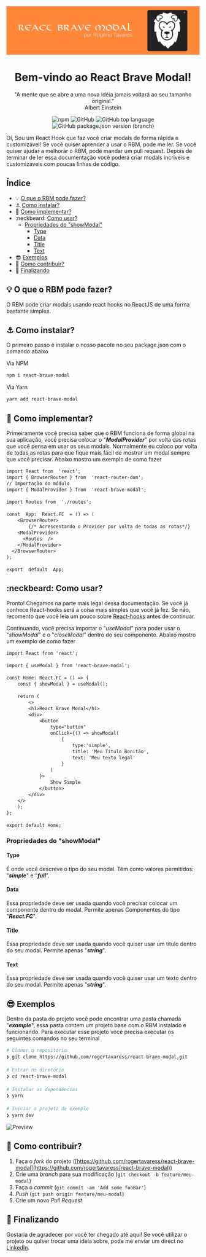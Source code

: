 <img src=".github/banner.png" alt="Banner" />
<h1 align="center">Bem-vindo ao React Brave Modal!</h1>
<p align="center">"A mente que se abre a uma nova idéia jamais voltará ao seu tamanho original."<br>Albert Einstein</p>

<p align="center">
	<img alt="npm" src="https://img.shields.io/npm/dt/react-brave-modal">
	<img alt="GitHub" src="https://img.shields.io/github/license/rogertavaress/react-brave-modal">
	<img alt="GitHub top language" src="https://img.shields.io/github/languages/top/rogertavaress/react-brave-modal">
	<img alt="GitHub package.json version (branch)" src="https://img.shields.io/github/package-json/v/rogertavaress/react-brave-modal/master?label=version">
</p>

Oi, Sou um React Hook que faz você criar modals de forma rápida e customizável! Se você quiser aprender a usar o RBM, pode me ler. Se você quiser ajudar a melhorar o RBM, pode mandar um pull request. Depois de terminar de ler essa documentação você poderá criar modals incríveis e customizáveis com poucas linhas de código.

## Índice 

 - :bulb: [O que o RBM pode fazer?](#bulb-o-que-o-rbm-pode-fazer)
 - :anchor: [Como instalar?](#anchor-como-instalar)
 - :space_invader: [Como implementar?](#space_invader-como-implementar)
 - :neckbeard: [Como usar?](#neckbeard-como-usar)
	 - [Propriedades do "showModal"](#propriedades-do-showmodal)
		 - [Type](#type)
		 - [Data](#data)
		 - [Title](#title)
		 - [Text](#text)
 - :sunglasses: [Exemplos](#sunglasses-exemplos)
 - :briefcase: [Como contribuir?](#briefcase-como-contribuir)
 - :panda_face: [Finalizando](#panda_face-finalizando)

## :bulb: O que o RBM pode fazer?

O RBM pode criar modals usando react hooks no ReactJS de uma forma bastante simples.

## :anchor: Como instalar?

O primeiro passo é instalar o nosso pacote no seu package.json com o comando abaixo

Via NPM
```bash
npm i react-brave-modal    
```
Via Yarn
```bash
yarn add react-brave-modal
```

## :space_invader: Como implementar?

Primeiramente você precisa saber que o RBM funciona de forma global na sua aplicação, você precisa colocar o "***ModalProvider***" por volta das rotas que você pensa em usar os seus modals. 
Normalmente eu coloco por volta de todas as rotas para que fique mais fácil de mostrar um modal sempre que você precisar.
Abaixo mostro um exemplo de como fazer

```tsx
import React from  'react';
import { BrowserRouter } from  'react-router-dom';
// Importação do módulo
import { ModalProvider } from  'react-brave-modal';

import Routes from  './routes';

const  App:  React.FC  = () => (
	<BrowserRouter>
		{/* Acrescentando o Provider por volta de todas as rotas*/}
    <ModalProvider>
      <Routes  />
    </ModalProvider>
  </BrowserRouter>
);

export  default  App;
```

## :neckbeard: Como usar?

Pronto! Chegamos na parte mais legal dessa documentação.
Se você já conhece React-hooks será a coisa mais simples que você já fez.
Se não, recomento que você leia um pouco sobre [React-hooks](https://pt-br.reactjs.org/docs/hooks-intro.html) antes de continuar.

Continuando, você precisa importar o "*useModal*" para poder usar o "*showModal*" e o "*closeModal*" dentro do seu componente.
Abaixo mostro um exemplo de como fazer

```tsx
import React from 'react';

import { useModal } from 'react-brave-modal';

const Home: React.FC = () => {
	const { showModal } = useModal();

	return (
		<>
		<h1>React Brave Modal</h1>
		<div>
			<button 
				type="button" 
				onClick={() => showModal(
					{ 
						type:'simple', 
						title: 'Meu Título Bonitão', 
						text: 'Meu texto legal'
					}
				)
			}>
				Show Simple
			</button>
		</div>
	</>
	);
};

export default Home;
```

### Propriedades do "showModal"

#### Type
É onde você descreve o tipo do seu modal.
Têm como valores permitidos: "***simple***" e "***full***".
#### Data
Essa propriedade deve ser usada quando você precisar colocar um componente dentro do modal.
Permite apenas Componentes do tipo "***React.FC***".
#### Title
Essa propriedade deve ser usada quando você quiser usar um titulo dentro do seu modal.
Permite apenas "***string***".
#### Text
Essa propriedade deve ser usada quando você quiser usar um texto dentro do seu modal.
Permite apenas "***string***".

## :sunglasses: Exemplos
Dentro da pasta do projeto você pode encontrar uma pasta chamada "***example***", essa pasta contem um projeto base com o RBM instalado e funcionando.
Para executar esse projeto você precisa executar os seguintes comandos no seu terminal
	   
```bash
# Clonar o repositório
❯ git clone https://github.com/rogertavaress/react-brave-modal.git

# Entrar no diretório
❯ cd react-brave-modal

# Instalar as dependências
❯ yarn

# Iniciar o projeto de exemplo
❯ yarn dev
```
<img src=".github/preview.gif" alt="Preview" />

## :briefcase: Como contribuir?
1.  Faça o  _fork_  do projeto ([https://github.com/rogertavaress/react-brave-modal](https://github.com/rogertavaress/react-brave-modal))
2.  Crie uma  _branch_  para sua modificação (`git checkout -b feature/meu-modal`)
3.  Faça o  _commit_  (`git commit -am 'Add some fooBar'`)
4.  _Push_  (`git push origin feature/meu-modal`)
5.  Crie um novo  _Pull Request_

## :panda_face: Finalizando
Gostaria de agradecer por você ter chegado até aqui!
Se você utilizar o projeto ou quiser trocar uma ideia sobre, pode me enviar um direct no [LinkedIn](https://www.linkedin.com/in/rogertavaress).
